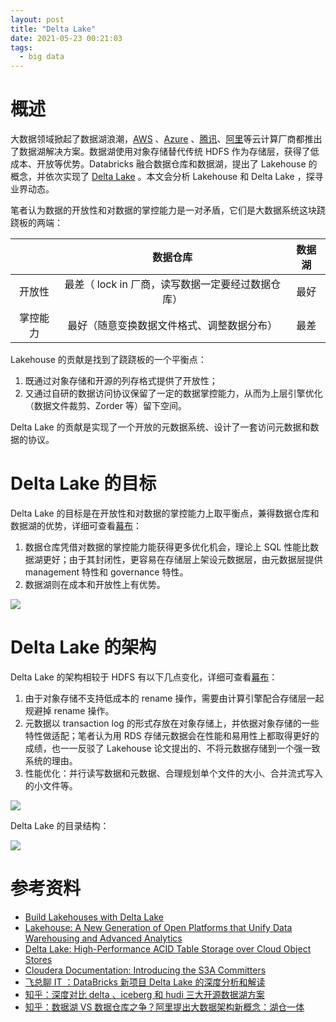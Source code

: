 ```yaml
---
layout: post
title: "Delta Lake"
date: 2021-05-23 00:21:03
tags:
  - big data
---
```


# 概述

大数据领域掀起了数据湖浪潮，[AWS](https://aws.amazon.com/solutions/implementations/data-lake-solution/) 、[Azure](https://azure.microsoft.com/en-us/solutions/data-lake/) 、[腾讯](https://cloud.tencent.com/solution/datalake_storage)、[阿里](https://cn.aliyun.com/solution/doc/datalake)等云计算厂商都推出了数据湖解决方案。数据湖使用对象存储替代传统 HDFS 作为存储层，获得了低成本、开放等优势。Databricks 融合数据仓库和数据湖，提出了 Lakehouse 的概念，并依次实现了 [Delta Lake](https://github.com/delta-io) 。本文会分析 Lakehouse 和 Delta Lake ，探寻业界动态。

笔者认为数据的开放性和对数据的掌控能力是一对矛盾，它们是大数据系统这块跷跷板的两端：

|          |                     数据仓库                      | 数据湖 |
| :------: | :-----------------------------------------------: | :----: |
|  开放性  | 最差（ lock in 厂商，读写数据一定要经过数据仓库） |  最好  |
| 掌控能力 |    最好（随意变换数据文件格式、调整数据分布）     |  最差  |

Lakehouse 的贡献是找到了跷跷板的一个平衡点：

1. 既通过对象存储和开源的列存格式提供了开放性；
2. 又通过自研的数据访问协议保留了一定的数据掌控能力，从而为上层引擎优化（数据文件裁剪、Zorder 等）留下空间。

Delta Lake 的贡献是实现了一个开放的元数据系统、设计了一套访问元数据和数据的协议。

# Delta Lake 的目标

Delta Lake 的目标是在开放性和对数据的掌控能力上取平衡点，兼得数据仓库和数据湖的优势，详细可查看[幕布](https://share.mubu.com/doc/7RYdZfE818f)：

1. 数据仓库凭借对数据的掌控能力能获得更多优化机会，理论上 SQL 性能比数据湖更好；由于其封闭性，更容易在存储层上架设元数据层，由元数据层提供 management 特性和 governance 特性。
2. 数据湖则在成本和开放性上有优势。

![](http://junbin-hexo-img.oss-cn-beijing.aliyuncs.com/big-data-delta-lake/what-is-lakehouse.png)

# Delta Lake 的架构

Delta Lake 的架构相较于 HDFS 有以下几点变化，详细可查看[幕布](https://share.mubu.com/doc/6qkt1FAt8of)：

1. 由于对象存储不支持低成本的 rename 操作，需要由计算引擎配合存储层一起规避掉 rename 操作。
2. 元数据以 transaction log 的形式存放在对象存储上，并依据对象存储的一些特性做适配；笔者认为用 RDS 存储元数据会在性能和易用性上都取得更好的成绩，也一一反驳了 Lakehouse 论文提出的、不将元数据存储到一个强一致系统的理由。
3. 性能优化：并行读写数据和元数据、合理规划单个文件的大小、合并流式写入的小文件等。

![](http://junbin-hexo-img.oss-cn-beijing.aliyuncs.com/big-data-delta-lake/delta-lake-implementation.png)

Delta Lake 的目录结构：

![](http://junbin-hexo-img.oss-cn-beijing.aliyuncs.com/big-data-delta-lake/objects-stored-in-a-sample-delta-table.png)

# 参考资料

+ [Build Lakehouses with Delta Lake](https://delta.io/)
+ [Lakehouse: A New Generation of Open Platforms that Unify Data Warehousing and Advanced Analytics](http://cidrdb.org/cidr2021/papers/cidr2021_paper17.pdf)
+ [Delta Lake: High-Performance ACID Table Storage over Cloud Object Stores](https://databricks.com/wp-content/uploads/2020/08/p975-armbrust.pdf)
+ [Cloudera Documentation: Introducing the S3A Committers](https://docs.cloudera.com/HDPDocuments/HDP3/HDP-3.0.1/bk_cloud-data-access/content/ch03s08s01.html)
+ [飞总聊 IT ：DataBricks 新项目 Delta Lake 的深度分析和解读](https://mp.weixin.qq.com/s/j7ja_pzHsT519u-maP4T-A)
+ [知乎：深度对比 delta 、iceberg 和 hudi 三大开源数据湖方案](https://zhuanlan.zhihu.com/p/110748218)
+ [知乎：数据湖 VS 数据仓库之争？阿里提出大数据架构新概念：湖仓一体](https://zhuanlan.zhihu.com/p/265003182)
